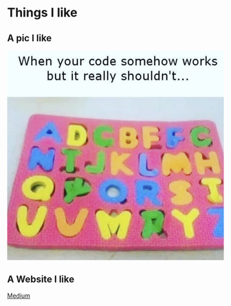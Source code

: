 # Things I like

## A pic I like
![my picture](https://github.com/simonsays1980/nf-cgn-sept/blob/master/but%20really%20it%20shoulnd.jpg)

## A Website I like
[Medium](www.medium.com)

